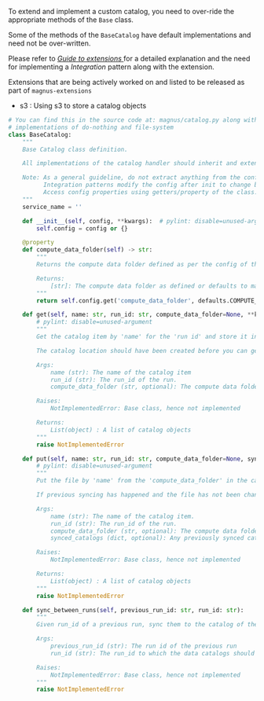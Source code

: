 To extend and implement a custom catalog, you need to over-ride the appropriate methods of the ```Base``` class.

Some of the methods of the ```BaseCatalog``` have default implementations and need not be over-written.

Please refer to [*Guide to extensions* ](../../../extensions/extensions/) for a detailed explanation and the need for
implementing a *Integration* pattern along with the extension.

Extensions that are being actively worked on and listed to be released as part of ```magnus-extensions```

- s3 : Using s3 to store a catalog objects

```python
# You can find this in the source code at: magnus/catalog.py along with a few example
# implementations of do-nothing and file-system
class BaseCatalog:
    """
    Base Catalog class definition.

    All implementations of the catalog handler should inherit and extend this class.

    Note: As a general guideline, do not extract anything from the config to set class level attributes.
          Integration patterns modify the config after init to change behaviors.
          Access config properties using getters/property of the class.
    """
    service_name = ''

    def __init__(self, config, **kwargs):  # pylint: disable=unused-argument
        self.config = config or {}

    @property
    def compute_data_folder(self) -> str:
        """
        Returns the compute data folder defined as per the config of the catalog.

        Returns:
            [str]: The compute data folder as defined or defaults to magnus default 'data/'
        """
        return self.config.get('compute_data_folder', defaults.COMPUTE_DATA_FOLDER)

    def get(self, name: str, run_id: str, compute_data_folder=None, **kwargs) -> List[object]:
        # pylint: disable=unused-argument
        """
        Get the catalog item by 'name' for the 'run id' and store it in compute data folder.

        The catalog location should have been created before you can get from it.

        Args:
            name (str): The name of the catalog item
            run_id (str): The run_id of the run.
            compute_data_folder (str, optional): The compute data folder. Defaults to magnus default (data/)

        Raises:
            NotImplementedError: Base class, hence not implemented

        Returns:
            List(object) : A list of catalog objects
        """
        raise NotImplementedError

    def put(self, name: str, run_id: str, compute_data_folder=None, synced_catalogs=None, **kwargs) -> List[object]:
        # pylint: disable=unused-argument
        """
        Put the file by 'name' from the 'compute_data_folder' in the catalog for the run_id.

        If previous syncing has happened and the file has not been changed, we do not sync again.

        Args:
            name (str): The name of the catalog item.
            run_id (str): The run_id of the run.
            compute_data_folder (str, optional): The compute data folder. Defaults to magnus default (data/)
            synced_catalogs (dict, optional): Any previously synced catalogs. Defaults to None.

        Raises:
            NotImplementedError: Base class, hence not implemented

        Returns:
            List(object) : A list of catalog objects
        """
        raise NotImplementedError

    def sync_between_runs(self, previous_run_id: str, run_id: str):
        """
        Given run_id of a previous run, sync them to the catalog of the run given by run_id

        Args:
            previous_run_id (str): The run id of the previous run
            run_id (str): The run_id to which the data catalogs should be synced to.

        Raises:
            NotImplementedError: Base class, hence not implemented
        """
        raise NotImplementedError
```
